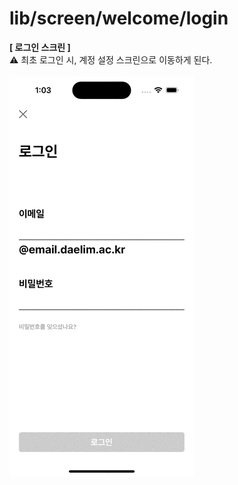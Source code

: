 # lib/screen/welcome/login

<b>[ 로그인 스크린 ]</b>
<br />
⚠️ 최초 로그인 시, 계정 설정 스크린으로 이동하게 된다.
<br />
<br />
<img src="https://github.com/team-ilpalsam/Flutter_DaelimMarket/blob/main/readme/welcome/login.gif">
